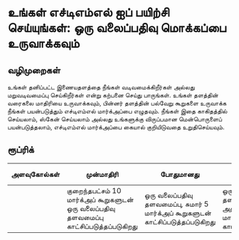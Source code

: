 # உங்கள் எச்டிஎம்எல் ஐப் பயிற்சி செய்யுங்கள்: ஒரு வலைப்பதிவு மொக்கப்பை உருவாக்கவும்

## வழிமுறைகள்

உங்கள் தனிப்பட்ட இணையதளத்தை நீங்கள் வடிவமைக்கிறீர்கள் அல்லது மறுவடிவமைப்பு செய்கிறீர்கள் என்று கற்பனை செய்து பாருங்கள். உங்கள் தளத்தின் வரைகலை மாதிரியை உருவாக்கவும், பின்னர் தளத்தின் பல்வேறு கூறுகளை உருவாக்க நீங்கள் பயன்படுத்தும் எச்டிஎம்எல் மார்க்அப்பை எழுதவும். நீங்கள் இதை காகிதத்தில் செய்யலாம், ஸ்கேன் செய்யலாம் அல்லது உங்களுக்கு விருப்பமான மென்பொருளைப் பயன்படுத்தலாம், எச்டிஎம்எல் மார்க்அப்பை கையால் குறியிடுவதை உறுதிசெய்யவும்.

## ரூப்ரிக்

| அளவுகோல்கள் | முன்மாதிரி                                                                           | போதுமானது                                                                         | தேவைகள் முன்னேற்றம்                                                                 |
| -------- | ----------------------------------------------------------------------------------- | -------------------------------------------------------------------------------- | --------------------------------------------------------------------------------- |
|          | குறைந்தபட்சம் 10 மார்க்அப் கூறுகளுடன் ஒரு வலைப்பதிவு தளவமைப்பு காட்சிப்படுத்தப்படுகிறது | ஒரு வலைப்பதிவு தளவமைப்பு, சுமார் 5 மார்க்அப் கூறுகளுடன் காட்சிப்படுத்தப்படுகிறது | ஒரு வலைப்பதிவு தளவமைப்பு அதிகபட்சம் 3 மார்க்அப் கூறுகளுடன் காட்சிப்படுத்தப்படுகிறது |
